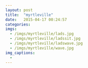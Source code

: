 ```yaml
---
layout: post
title:  "myrtleville"
date:   2015-04-17 00:24:57
categories:
imgs:
  - /imgs/myrtleville/lads.jpg
  - /imgs/myrtleville/ladssit.jpg
  - /imgs/myrtleville/ladswave.jpg
  - /imgs/myrtleville/wave.jpg
img_captions:
  -
---
```

